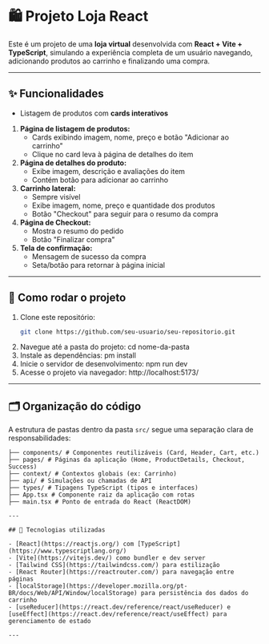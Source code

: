 # 🛍️ Projeto Loja React

Este é um projeto de uma **loja virtual** desenvolvida com **React + Vite + TypeScript**, simulando a experiência completa de um usuário navegando, adicionando produtos ao carrinho e finalizando uma compra.

---

## ✨ Funcionalidades

- Listagem de produtos com **cards interativos**
1. **Página de listagem de produtos:**
   - Cards exibindo imagem, nome, preço e botão "Adicionar ao carrinho"
   - Clique no card leva à página de detalhes do item
2. **Página de detalhes do produto:**
   - Exibe imagem, descrição e avaliações do item
   - Contém botão para adicionar ao carrinho
3. **Carrinho lateral:**
   - Sempre visível
   - Exibe imagem, nome, preço e quantidade dos produtos
   - Botão "Checkout" para seguir para o resumo da compra
4. **Página de Checkout:**
   - Mostra o resumo do pedido
   - Botão "Finalizar compra"
5. **Tela de confirmação:**
   - Mensagem de sucesso da compra
   - Seta/botão para retornar à página inicial
---

## 🚀 Como rodar o projeto

1. Clone este repositório:
   ```bash
   git clone https://github.com/seu-usuario/seu-repositorio.git
2. Navegue até a pasta do projeto:
    cd nome-da-pasta
3.  Instale as dependências:
    pm install
4. Inicie o servidor de desenvolvimento:
   npm run dev
5. Acesse o projeto via navegador:
   http://localhost:5173/

---


## 🗂️ Organização do código

A estrutura de pastas dentro da pasta `src/` segue uma separação clara de responsabilidades:
```src/
├── components/ # Componentes reutilizáveis (Card, Header, Cart, etc.)
├── pages/ # Páginas da aplicação (Home, ProductDetails, Checkout, Success)
├── context/ # Contextos globais (ex: Carrinho)
├── api/ # Simulações ou chamadas de API
├── types/ # Tipagens TypeScript (tipos e interfaces)
├── App.tsx # Componente raiz da aplicação com rotas
├── main.tsx # Ponto de entrada do React (ReactDOM)

---

## 🧪 Tecnologias utilizadas

- [React](https://reactjs.org/) com [TypeScript](https://www.typescriptlang.org/)
- [Vite](https://vitejs.dev/) como bundler e dev server
- [Tailwind CSS](https://tailwindcss.com/) para estilização
- [React Router](https://reactrouter.com/) para navegação entre páginas
- [localStorage](https://developer.mozilla.org/pt-BR/docs/Web/API/Window/localStorage) para persistência dos dados do carrinho
- [useReducer](https://react.dev/reference/react/useReducer) e [useEffect](https://react.dev/reference/react/useEffect) para gerenciamento de estado

---

